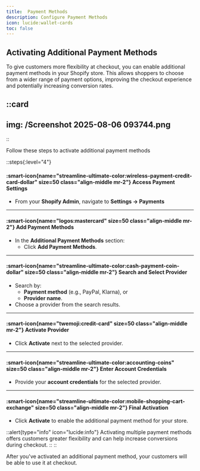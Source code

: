 ```yaml
---
title:  Payment Methods
description: Configure Payment Methods
icon: lucide:wallet-cards
toc: false
---
```



## Activating Additional Payment Methods

To give customers more flexibility at checkout, you can enable additional payment methods in your Shopify store. This allows shoppers to choose from a wider range of payment options, improving the checkout experience and potentially increasing conversion rates.

::card
---
img: /Screenshot 2025-08-06 093744.png
---
::


Follow these steps to activate additional payment methods

::steps{:level="4"}

#### :smart-icon{name="streamline-ultimate-color:wireless-payment-credit-card-dollar" size=50 class="align-middle mr-2"} Access Payment Settings  

- From your **Shopify Admin**, navigate to **Settings → Payments**

---

#### :smart-icon{name="logos:mastercard" size=50 class="align-middle mr-2"} Add Payment Methods  

- In the **Additional Payment Methods** section:  
  - Click **Add Payment Methods**.

---

#### :smart-icon{name="streamline-ultimate-color:cash-payment-coin-dollar" size=50 class="align-middle mr-2"} Search and Select Provider  

- Search by:
  - **Payment method** (e.g., PayPal, Klarna), or
  - **Provider name**.
- Choose a provider from the search results.

---

#### :smart-icon{name="twemoji:credit-card" size=50 class="align-middle mr-2"} Activate Provider  

- Click **Activate** next to the selected provider.

---

#### :smart-icon{name="streamline-ultimate-color:accounting-coins" size=50 class="align-middle mr-2"} Enter Account Credentials  

- Provide your **account credentials** for the selected provider.

---

#### :smart-icon{name="streamline-ultimate-color:mobile-shopping-cart-exchange" size=50 class="align-middle mr-2"} Final Activation  

- Click **Activate** to enable the additional payment method for your store.

::alert{type="info" icon="lucide:info"}
Activating multiple payment methods offers customers greater flexibility and can help increase conversions during checkout.
::
::

After you've activated an additional payment method, your customers will be able to use it at checkout.



